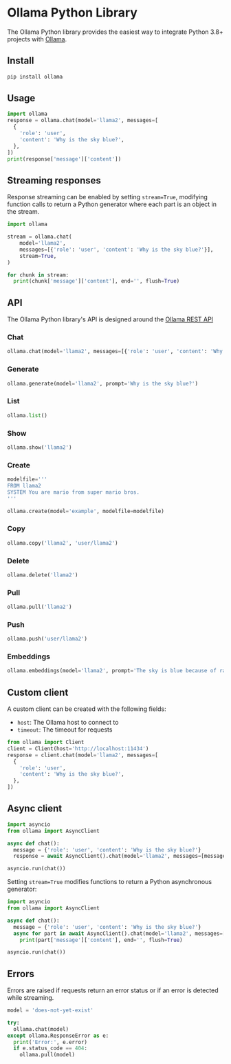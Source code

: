 # Ollama Python Library

The Ollama Python library provides the easiest way to integrate Python 3.8+ projects with [Ollama](https://github.com/jmorganca/ollama).

## Install

```sh
pip install ollama
```

## Usage

```python
import ollama
response = ollama.chat(model='llama2', messages=[
  {
    'role': 'user',
    'content': 'Why is the sky blue?',
  },
])
print(response['message']['content'])
```

## Streaming responses

Response streaming can be enabled by setting `stream=True`, modifying function calls to return a Python generator where each part is an object in the stream.

```python
import ollama

stream = ollama.chat(
    model='llama2',
    messages=[{'role': 'user', 'content': 'Why is the sky blue?'}],
    stream=True,
)

for chunk in stream:
  print(chunk['message']['content'], end='', flush=True)
```

## API

The Ollama Python library's API is designed around the [Ollama REST API](https://github.com/jmorganca/ollama/blob/main/docs/api.md)

### Chat

```python
ollama.chat(model='llama2', messages=[{'role': 'user', 'content': 'Why is the sky blue?'}])
```

### Generate

```python
ollama.generate(model='llama2', prompt='Why is the sky blue?')
```

### List

```python
ollama.list()
```

### Show

```python
ollama.show('llama2')
```

### Create

```python
modelfile='''
FROM llama2
SYSTEM You are mario from super mario bros.
'''

ollama.create(model='example', modelfile=modelfile)
```

### Copy

```python
ollama.copy('llama2', 'user/llama2')
```

### Delete

```python
ollama.delete('llama2')
```

### Pull

```python
ollama.pull('llama2')
```

### Push

```python
ollama.push('user/llama2')
```

### Embeddings

```python
ollama.embeddings(model='llama2', prompt='The sky is blue because of rayleigh scattering')
```

## Custom client

A custom client can be created with the following fields:

- `host`: The Ollama host to connect to
- `timeout`: The timeout for requests

```python
from ollama import Client
client = Client(host='http://localhost:11434')
response = client.chat(model='llama2', messages=[
  {
    'role': 'user',
    'content': 'Why is the sky blue?',
  },
])
```

## Async client

```python
import asyncio
from ollama import AsyncClient

async def chat():
  message = {'role': 'user', 'content': 'Why is the sky blue?'}
  response = await AsyncClient().chat(model='llama2', messages=[message])

asyncio.run(chat())
```

Setting `stream=True` modifies functions to return a Python asynchronous generator:

```python
import asyncio
from ollama import AsyncClient

async def chat():
  message = {'role': 'user', 'content': 'Why is the sky blue?'}
  async for part in await AsyncClient().chat(model='llama2', messages=[message], stream=True):
    print(part['message']['content'], end='', flush=True)

asyncio.run(chat())
```

## Errors

Errors are raised if requests return an error status or if an error is detected while streaming.

```python
model = 'does-not-yet-exist'

try:
  ollama.chat(model)
except ollama.ResponseError as e:
  print('Error:', e.error)
  if e.status_code == 404:
    ollama.pull(model)
```
